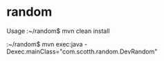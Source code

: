 # random

Usage
:~/random$ mvn clean install

:~/random$ mvn exec:java -Dexec.mainClass="com.scotth.random.DevRandom"

